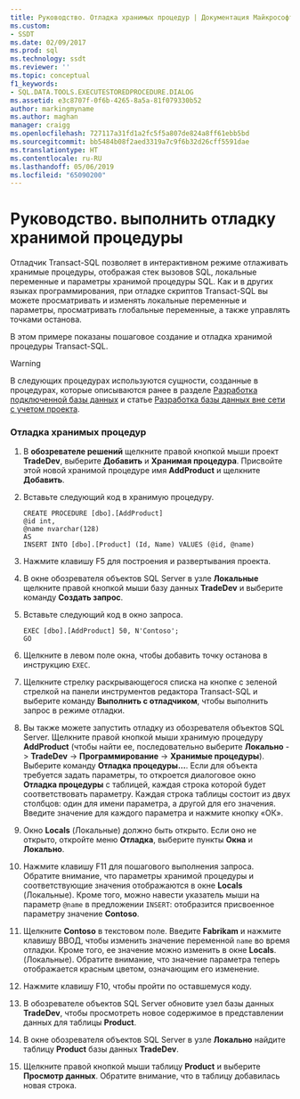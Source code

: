 ```yaml
---
title: Руководство. Отладка хранимых процедур | Документация Майкрософт
ms.custom:
- SSDT
ms.date: 02/09/2017
ms.prod: sql
ms.technology: ssdt
ms.reviewer: ''
ms.topic: conceptual
f1_keywords:
- SQL.DATA.TOOLS.EXECUTESTOREDPROCEDURE.DIALOG
ms.assetid: e3c8707f-0f6b-4265-8a5a-81f079330b52
author: markingmyname
ms.author: maghan
manager: craigg
ms.openlocfilehash: 727117a31fd1a2fc5f5a807de824a8ff61ebb5bd
ms.sourcegitcommit: bb5484b08f2aed3319a7c9f6b32d26cff5591dae
ms.translationtype: HT
ms.contentlocale: ru-RU
ms.lasthandoff: 05/06/2019
ms.locfileid: "65090200"
---
```

# <a name="how-to-debug-stored-procedures"></a>Руководство. выполнить отладку хранимой процедуры
Отладчик Transact\-SQL позволяет в интерактивном режиме отлаживать хранимые процедуры, отображая стек вызовов SQL, локальные переменные и параметры хранимой процедуры SQL. Как и в других языках программирования, при отладке скриптов Transact\-SQL вы можете просматривать и изменять локальные переменные и параметры, просматривать глобальные переменные, а также управлять точками останова.  
  
В этом примере показаны пошаговое создание и отладка хранимой процедуры Transact\-SQL.  
  
> [!WARNING]  
> В следующих процедурах используются сущности, созданные в процедурах, которые описываются ранее в разделе [Разработка подключенной базы данных](../ssdt/connected-database-development.md) и статье [Разработка базы данных вне сети с учетом проекта](../ssdt/project-oriented-offline-database-development.md).  
  
### <a name="to-debug-stored-procedures"></a>Отладка хранимых процедур  
  
1.  В **обозревателе решений** щелкните правой кнопкой мыши проект **TradeDev**, выберите **Добавить** и **Хранимая процедура**. Присвойте этой новой хранимой процедуре имя **AddProduct** и щелкните **Добавить**.  
  
2.  Вставьте следующий код в хранимую процедуру.  
  
    ```  
    CREATE PROCEDURE [dbo].[AddProduct]  
    @id int,  
    @name nvarchar(128)  
    AS  
    INSERT INTO [dbo].[Product] (Id, Name) VALUES (@id, @name)  
    ```  
  
3.  Нажмите клавишу F5 для построения и развертывания проекта.  
  
4.  В окне обозревателя объектов SQL Server в узле **Локальные** щелкните правой кнопкой мыши базу данных **TradeDev** и выберите команду **Создать запрос**.  
  
5.  Вставьте следующий код в окно запроса.  
  
    ```  
    EXEC [dbo].[AddProduct] 50, N'Contoso';  
    GO  
    ```  
  
6.  Щелкните в левом поле окна, чтобы добавить точку останова в инструкцию `EXEC`.  
  
7.  Щелкните стрелку раскрывающегося списка на кнопке с зеленой стрелкой на панели инструментов редактора Transact\-SQL и выберите команду **Выполнить с отладчиком**, чтобы выполнить запрос в режиме отладки.  
  
8.  Вы также можете запустить отладку из обозревателя объектов SQL Server. Щелкните правой кнопкой мыши хранимую процедуру **AddProduct** (чтобы найти ее, последовательно выберите **Локально** -> **TradeDev** -> **Программирование** -> **Хранимые процедуры**). Выберите команду **Отладка процедуры...**. Если для объекта требуется задать параметры, то откроется диалоговое окно **Отладка процедуры** с таблицей, каждая строка которой будет соответствовать параметру. Каждая строка таблицы состоит из двух столбцов: один для имени параметра, а другой для его значения. Введите значение для каждого параметра и нажмите кнопку «ОК».  
  
9. Окно **Locals** (Локальные) должно быть открыто. Если оно не открыто, откройте меню **Отладка**, выберите пункты **Окна** и **Локально**.  
  
10. Нажмите клавишу F11 для пошагового выполнения запроса. Обратите внимание, что параметры хранимой процедуры и соответствующие значения отображаются в окне **Locals** (Локальные). Кроме того, можно навести указатель мыши на параметр `@name` в предложении `INSERT`: отобразится присвоенное параметру значение **Contoso**.  
  
11. Щелкните **Contoso** в текстовом поле. Введите **Fabrikam** и нажмите клавишу ВВОД, чтобы изменить значение переменной `name` во время отладки. Кроме того, ее значение можно изменить в окне **Locals**.(Локальные). Обратите внимание, что значение параметра теперь отображается красным цветом, означающим его изменение.  
  
12. Нажмите клавишу F10, чтобы пройти по оставшемуся коду.  
  
13. В обозревателе объектов SQL Server обновите узел базы данных **TradeDev**, чтобы просмотреть новое содержимое в представлении данных для таблицы **Product**.  
  
14. В окне обозревателя объектов SQL Server в узле **Локально** найдите таблицу **Product** базы данных **TradeDev**.  
  
15. Щелкните правой кнопкой мыши таблицу **Product** и выберите **Просмотр данных**. Обратите внимание, что в таблицу добавилась новая строка.  
  
